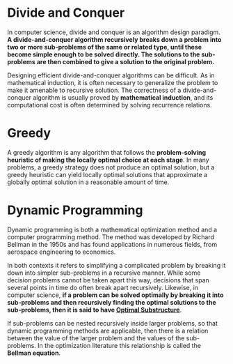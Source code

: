 # Divide and Conquer
In computer science, divide and conquer is an algorithm design paradigm. **A divide-and-conquer algorithm recursively breaks down a problem into two or more sub-problems of the same or related type, until these become simple enough to be solved directly. The solutions to the sub-problems are then combined to give a solution to the original problem.**

Designing efficient divide-and-conquer algorithms can be difficult. As in mathematical induction, it is often necessary to generalize the problem to make it amenable to recursive solution. The correctness of a divide-and-conquer algorithm is usually proved by **mathematical induction**, and its computational cost is often determined by solving recurrence relations.

# Greedy
A greedy algorithm is any algorithm that follows the **problem-solving heuristic of making the locally optimal choice at each stage**. In many problems, a greedy strategy does not produce an optimal solution, but a greedy heuristic can yield locally optimal solutions that approximate a globally optimal solution in a reasonable amount of time.

# Dynamic Programming
Dynamic programming is both a mathematical optimization method and a computer programming method. The method was developed by Richard Bellman in the 1950s and has found applications in numerous fields, from aerospace engineering to economics.

In both contexts it refers to simplifying a complicated problem by breaking it down into simpler sub-problems in a recursive manner. While some decision problems cannot be taken apart this way, decisions that span several points in time do often break apart recursively. Likewise, in computer science, **if a problem can be solved optimally by breaking it into sub-problems and then recursively finding the optimal solutions to the sub-problems, then it is said to have [Optimal Substructure](https://en.wikipedia.org/wiki/Optimal_substructure)**.

If sub-problems can be nested recursively inside larger problems, so that dynamic programming methods are applicable, then there is a relation between the value of the larger problem and the values of the sub-problems. In the optimization literature this relationship is called the **Bellman equation**.